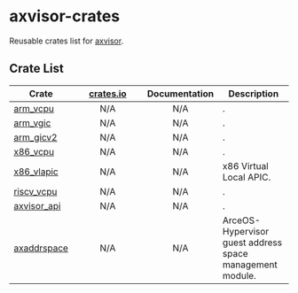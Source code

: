 # axvisor-crates

Reusable crates list for [axvisor](https://github.com/arceos-hypervisor/axvisor).

## Crate List

| Crate | &nbsp;&nbsp;&nbsp;&nbsp;&nbsp;[crates.io](crates.io)&nbsp;&nbsp;&nbsp;&nbsp;&nbsp; | Documentation | Description |
|----|:--:|:--:|----|
| [arm_vcpu](https://github.com/arceos-hypervisor/arm_vcpu) | N/A | N/A | . |
| [arm_vgic](https://github.com/arceos-hypervisor/arm_vgic) | N/A | N/A | . |
| [arm_gicv2](https://github.com/arceos-hypervisor/arm_gicv2) | N/A | N/A | . |
| [x86_vcpu](https://github.com/arceos-hypervisor/x86_vcpu) | N/A | N/A | . |
| [x86_vlapic](https://github.com/arceos-hypervisor/x86_vlapic) | N/A | N/A | x86 Virtual Local APIC. |
| [riscv_vcpu](https://github.com/arceos-hypervisor/riscv_vcpu) | N/A | N/A | . |
| [axvisor_api](https://github.com/arceos-hypervisor/axvisor_api) | N/A | N/A | . |
| [axaddrspace](https://github.com/arceos-hypervisor/axaddrspace) | N/A | N/A | ArceOS-Hypervisor guest address space management module. |
